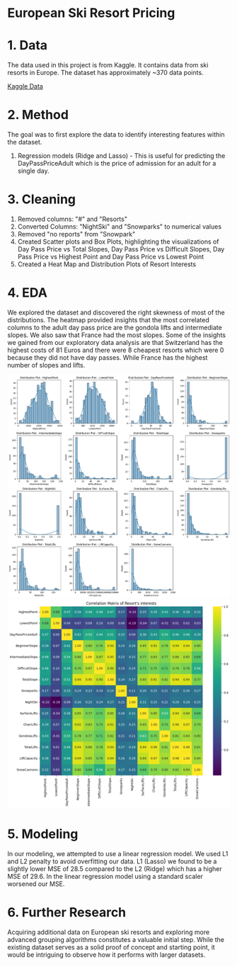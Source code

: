 # European Ski Resort Pricing

# 1. Data
The data used in this project is from Kaggle. It contains data from ski resorts in Europe. The dataset has approximately ~370 data points.

[Kaggle Data](https://www.kaggle.com/datasets/thomasnibb/european-ski-resorts)

# 2. Method

The goal was to first explore the data to identify interesting features within the dataset.

  1. Regression models (Ridge and Lasso) - This is useful for predicting the DayPassPriceAdult which is the price of admission for an adult for a single day.

# 3. Cleaning
  1. Removed columns: "#" and "Resorts" 
  2. Converted Columns: "NightSki" and "Snowparks" to numerical values
  3. Removed "no reports" from "Snowpark"
  4. Created Scatter plots and Box Plots, highlighting the visualizations of Day Pass Price vs Total Slopes, Day Pass Price vs Difficult Slopes, Day Pass Price vs Highest Point and Day Pass Price vs Lowest Point
  5. Created a Heat Map and Distribution Plots of Resort Interests



# 4. EDA

We explored the dataset and discovered the right skewness of most of the distributions. The heatmap provided insights that the most correlated columns to the adult day pass price are the gondola lifts and intermediate slopes. We also saw that France had the most slopes.
Some of the insights we gained from our exploratory data analysis are that Switzerland has the highest costs of 81 Euros and there were 8 cheapest resorts which were 0 because they did not have day passes. While France has the highest number of slopes and lifts.

![](docs/images/kde_distribution_plots.png)
![](docs/images/heatmap.png)

# 5. Modeling

In our modeling, we attempted to use a linear regression model. We used L1 and L2 penalty to avoid overfitting our data.
L1 (Lasso) we found to be a slightly lower MSE of 28.5 compared to the L2 (Ridge) which has a higher MSE of 29.6. In the linear regression model using a standard scaler worsened our MSE.

# 6. Further Research
Acquiring additional data on European ski resorts and exploring more advanced grouping algorithms constitutes a valuable initial step. While the existing dataset serves as a solid proof of concept and starting point, it would be intriguing to observe how it performs with larger datasets.

